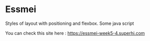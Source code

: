 # Essmei
 Styles of layout with positioning and flexbox. Some java script

 You can check this site here : 
https://essmei-week5-4.superhi.com
